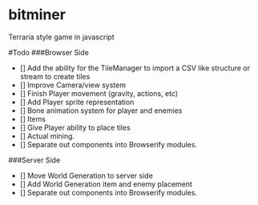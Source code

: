 # bitminer
Terraria style game in javascript


#Todo
###Browser Side
- [] Add the ability for the TileManager to import a CSV like structure or stream to create tiles
- [] Improve Camera/view system
- [] Finish Player movement (gravity, actions, etc) 
- [] Add Player sprite representation
- [] Bone animation system for player and enemies
- [] Items
- [] Give Player ability to place tiles
- [] Actual mining. 
- [] Separate out components into Browserify modules.

###Server Side
- [] Move World Generation to server side
- [] Add World Generation item and enemy placement
- [] Separate out components into Browserify modules.